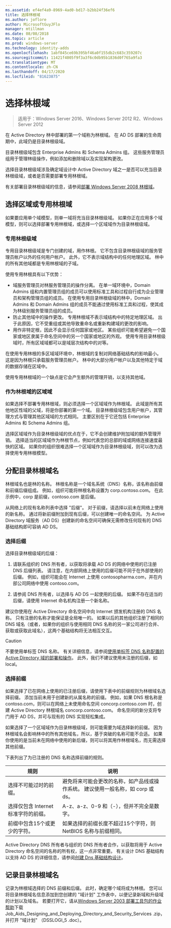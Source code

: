 ```yaml
---
ms.assetid: ef4ef4a9-8969-4ad0-bd17-b2bb24f36ef6
title: 选择林根域
ms.author: joflore
author: MicrosoftGuyJFlo
manager: mtillman
ms.date: 08/08/2018
ms.topic: article
ms.prod: windows-server
ms.technology: identity-adds
ms.openlocfilehash: 1abf845ce69b395bf46a0f155db2c683c359207c
ms.sourcegitcommit: 11421f4005f9f3a3f6c0db95b1836d0f765a9fa3
ms.translationtype: MT
ms.contentlocale: zh-CN
ms.lasthandoff: 04/17/2020
ms.locfileid: "81623875"
---
```

# <a name="selecting-the-forest-root-domain"></a>选择林根域

> 适用于：Windows Server 2016、Windows Server 2012 R2、Windows Server 2012

在 Active Directory 林中部署的第一个域称为林根域。 在 AD DS 部署的生命周期中，此域仍是目录林根级域。

目录林根级域包含 Enterprise Admins 和 Schema Admins 组。 这些服务管理员组用于管理林级操作，例如添加和删除域以及实现架构更改。

选择目录林根级域涉及确定域设计中 Active Directory 域之一是否可以充当目录林根级域，或者是否需要部署专用林根域。

有关部署目录林根级域的信息，请参阅[部署 Windows Server 2008 林根域](https://docs.microsoft.com/previous-versions/windows/it-pro/windows-server-2008-R2-and-2008/cc731174(v=ws.10))。

## <a name="choosing-a-regional-or-dedicated-forest-root-domain"></a>选择区域或专用林根域

如果要应用单个域模型，则单一域将充当目录林根级域。 如果你正在应用多个域模型，则可以选择部署专用林根域，或选择一个区域域作为目录林根级域。

### <a name="dedicated-forest-root-domain"></a>专用林根级域

专用目录林根级域是专门创建的域，用作林根。 它不包含目录林根级域的服务管理员帐户以外的任何用户帐户。 此外，它不表示域结构中的任何地理区域。 林中的所有其他域都是专用林根域的子域。

使用专用林根具有以下优势：

- 域服务管理员对林服务管理员的操作分离。 在单一域环境中，Domain Admins 组和内置管理员组的成员可以使用标准工具和过程自行成为企业管理员和架构管理员组的成员。 在使用专用目录林根级域的林中，Domain Admins 和 Domain Admins 组的成员不能通过使用标准工具和过程，使其成为林级别服务管理员组的成员。
- 防止其他域中的操作更改。 专用林根域不表示域结构中的特定地理区域。 出于此原因，它不受重组或其他导致重命名或重新构建域的更改的影响。
- 用作非特定根，因此不会显示任何国家或地区。 某些组织可能希望避免一个国家或地区隶属于命名空间中的另一个国家或地区的外观。 使用专用目录林根级域时，所有区域域都可以是域层次结构中的对等。

在使用专用林根的多区域域环境中，林根域的复制对网络基础结构的影响最小。 这是因为林根只承载服务管理员帐户。 林中的大部分用户帐户以及其他特定于域的数据存储在区域中。

使用专用林根域的一个缺点是它会产生额外的管理开销，以支持其他域。

### <a name="regional-domain-as-a-forest-root-domain"></a>作为林根域的区域域

如果选择不部署专用林根域，则必须选择一个区域域作为林根域。 此域是所有其他地区性域的父域，将是你部署的第一个域。 目录林根级域包含用户帐户，其管理方式与管理其他区域域的方式相同。 主要区别在于它还包括 Enterprise Admins 和 Schema Admins 组。

选择区域域作为目录林根级域的优点在于，它不会创建维护附加域的额外管理开销。 选择适当的区域域作为林根节点，例如代表您的总部的域或网络连接速度最快的区域。 如果你的组织很难选择一个区域域作为目录林根级域，则可以改为选择使用专用林根模型。

## <a name="assigning-the-forest-root-domain-name"></a>分配目录林根域名

林根域名也是林的名称。 林根名称是一个域名系统（DNS）名称，该名称由前缀和前缀后缀组成。 例如，组织可能将林根名称设置为 corp.contoso.com。 在此示例中，corp 是前缀，contoso.com 是后缀。

从网络上的现有名称列表中选择 "后缀"。 对于前缀，请选择以前未在网络上使用的新名称。 通过将新前缀附加到现有后缀，可以创建唯一的命名空间。 为 Active Directory 域服务（AD DS）创建新的命名空间可确保无需修改任何现有的 DNS 基础结构即可容纳 AD DS。

### <a name="selecting-a-suffix"></a>选择后缀

选择目录林根级域的后缀：

1. 请联系组织的 DNS 所有者，以获取将承载 AD DS 的网络中使用的已注册 DNS 后缀列表。 请注意，在内部网络上使用的后缀可能不同于在外部使用的后缀。 例如，组织可能会在 Internet 上使用 contosopharma.com，并在内部公司网络中使用 contoso.com。

2. 请参阅 DNS 所有者，以选择与 AD DS 一起使用的后缀。 如果不存在适当的后缀，请使用 Internet 命名机构注册一个新名称。

建议你使用在 Active Directory 命名空间中向 Internet 颁发机构注册的 DNS 名称。 只有注册的名称才能保证是全局唯一的。 如果以后的其他组织注册了相同的 DNS 域名（或者，如果你的组织与使用相同 DNS 名称的另一家公司进行合并、获取或获取此域名），这两个基础结构将无法相互交互。

> [!CAUTION]
> 不要使用单标签 DNS 名称。 有关详细信息，请参阅[使用单标签 DNS 名称配置的 Active Directory 域的部署和操作](https://support.microsoft.com/help/300684/)。 此外，我们不建议使用未注册的后缀，如 local。

### <a name="selecting-a-prefix"></a>选择前缀

如果选择了已在网络上使用的已注册后缀，请使用下表中的前缀规则为林根域名选择前缀。 添加当前未用于创建新的从属名称的前缀。 例如，如果 DNS 根名称是 contoso.com，则可以在网络上未使用命名空间 concorp.contoso.com 时，创建 Active Directory 林根域名 concorp.contoso.com。 命名空间的新分支将专门用于 AD DS，并可与现有的 DNS 实现轻松集成。

如果选择了一个区域域作为目录林根级域，则可能需要为域选择新的前缀。 因为林根域名会影响林中的所有其他域名，所以，基于突破的名称可能不合适。 如果你使用的是当前未在网络中使用的新后缀，则可以将其用作林根域名，而无需选择其他前缀。

下表列出了为已注册的 DNS 名称选择前缀的规则。

| 规则     | 说明 |
| -------- | --------------- |
| 选择不可能过时的前缀。 | 避免将来可能会更改的名称，如产品线或操作系统。 建议使用一般名称，如 corp 或 ds。|
| 选择仅包含 Internet 标准字符的前缀。 | A-z、a-z、0-9 和（-），但并不完全是数字。 |
| 前缀中包含15个或更少的字符。 | 如果选择的前缀长度不超过15个字符，则 NetBIOS 名称与前缀相同。 |

Active Directory DNS 所有者与组织的 DNS 所有者合作，以获取将用于 Active Directory 命名空间的名称的所有权，这一点非常重要。 有关设计 DNS 基础结构以支持 AD DS 的详细信息，请参阅[创建 Dns 基础结构设计](../../ad-ds/plan/Creating-a-DNS-Infrastructure-Design.md)。

## <a name="documenting-the-forest-root-domain-name"></a>记录目录林根域名

记录为林根域选择的 DNS 前缀和后缀。 此时，确定哪个域将成为林根。 您可以将目录林根域名信息添加到您创建的 "域计划" 工作表中，以便记录新域和升级域的计划以及域名。 若要打开它，请从[Windows Server 2003 部署工具包的作业帮助](https://microsoft.com/download/details.aspx?id=9608)下载 Job_Aids_Designing_and_Deploying_Directory_and_Security_Services .zip，并打开 "域计划" （DSSLOGI_5 .doc）。

